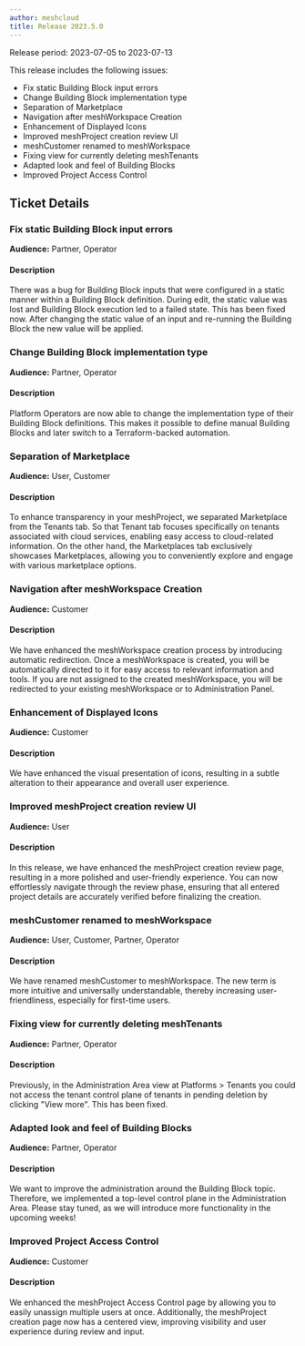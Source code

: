 ```yaml
---
author: meshcloud
title: Release 2023.5.0
---
```


Release period: 2023-07-05 to 2023-07-13

This release includes the following issues:
* Fix static Building Block input errors
* Change Building Block implementation type
* Separation of Marketplace
* Navigation after meshWorkspace Creation
* Enhancement of Displayed Icons
* Improved meshProject creation review UI
* meshCustomer renamed to meshWorkspace
* Fixing view for currently deleting meshTenants
* Adapted look and feel of Building Blocks
* Improved Project Access Control
<!--truncate-->

## Ticket Details
### Fix static Building Block input errors
**Audience:** Partner, Operator<br>

#### Description
There was a bug for Building Block inputs that were configured in a static manner within a Building Block definition. 
During edit, the static value was lost and Building Block execution led to a failed state. This has been fixed now. 
After changing the static value of an input and re-running the Building Block the new value will be applied.

### Change Building Block implementation type
**Audience:** Partner, Operator<br>

#### Description
Platform Operators are now able to change the implementation type of their Building Block definitions. This makes it 
possible to define manual Building Blocks and later switch to a Terraform-backed automation.

### Separation of Marketplace
**Audience:** User, Customer<br>

#### Description
To enhance transparency in your meshProject, we separated Marketplace from the Tenants tab. So that Tenant tab 
focuses specifically on tenants associated with cloud services, enabling easy access to cloud-related information. 
On the other hand, the Marketplaces tab exclusively showcases Marketplaces, allowing you to conveniently explore 
and engage with various marketplace options.

### Navigation after meshWorkspace Creation
**Audience:** Customer<br>

#### Description
We have enhanced the meshWorkspace creation process by introducing automatic redirection. 
Once a meshWorkspace is created, you will be automatically directed to it for easy access 
to relevant information and tools. If you are not assigned to the created meshWorkspace, 
you will be redirected to your existing meshWorkspace or to Administration Panel.

### Enhancement of Displayed Icons
**Audience:** Customer<br>

#### Description
We have enhanced the visual presentation of icons, resulting in a subtle alteration to their appearance and overall user experience.

### Improved meshProject creation review UI
**Audience:** User<br>

#### Description
In this release, we have enhanced the meshProject creation review page, resulting in a more polished and 
user-friendly experience. You can now effortlessly navigate through the review phase, ensuring that all 
entered project details are accurately verified before finalizing the creation.

### meshCustomer renamed to meshWorkspace
**Audience:** User, Customer, Partner, Operator<br>

#### Description
We have renamed meshCustomer to meshWorkspace. The new term is more intuitive
and universally understandable, thereby increasing user-friendliness,
especially for first-time users.

### Fixing view for currently deleting meshTenants
**Audience:** Partner, Operator<br>

#### Description
Previously, in the Administration Area view at Platforms > Tenants you could not access the tenant control plane 
of tenants in pending deletion by clicking "View more". This has been fixed.

### Adapted look and feel of Building Blocks
**Audience:** Partner, Operator<br>

#### Description
We want to improve the administration around the Building Block topic. Therefore, we implemented a top-level control plane in the Administration Area. Please stay tuned, as we will introduce more functionality in the upcoming weeks!

### Improved Project Access Control
**Audience:** Customer<br>

#### Description
We enhanced the meshProject Access Control page by allowing you to easily unassign 
multiple users at once. Additionally, the meshProject creation page now has a 
centered view, improving visibility and user experience during review and input.

